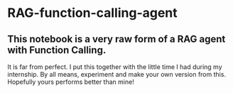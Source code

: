 # RAG-function-calling-agent
## This notebook is a very raw form of a RAG agent with Function Calling.

It is far from perfect. I put this together with the little time I had during my internship. By all means, experiment and make your own version from this. Hopefully yours performs better than mine!
